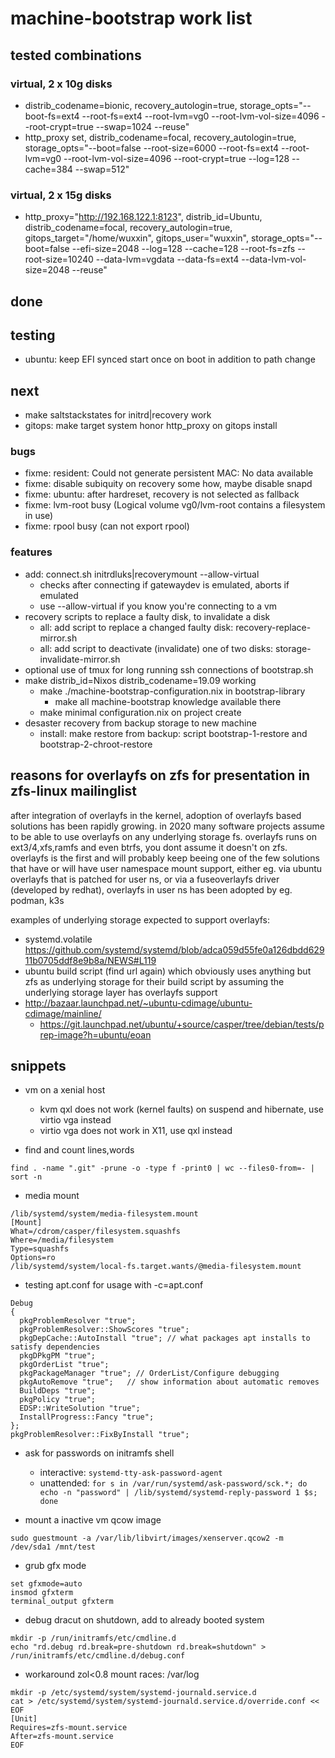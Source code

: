 # machine-bootstrap work list

## tested combinations
### virtual, 2 x 10g disks
+ distrib_codename=bionic,  recovery_autologin=true, storage_opts="--boot-fs=ext4 --root-fs=ext4 --root-lvm=vg0 --root-lvm-vol-size=4096 --root-crypt=true --swap=1024 --reuse"
+ http_proxy set, distrib_codename=focal, recovery_autologin=true, storage_opts="--boot=false --root-size=6000 --root-fs=ext4 --root-lvm=vg0 --root-lvm-vol-size=4096 --root-crypt=true --log=128 --cache=384 --swap=512"
### virtual, 2 x 15g disks
+ http_proxy="http://192.168.122.1:8123", distrib_id=Ubuntu, distrib_codename=focal, recovery_autologin=true, gitops_target="/home/wuxxin", gitops_user="wuxxin", storage_opts="--boot=false --efi-size=2048 --log=128 --cache=128 --root-fs=zfs --root-size=10240 --data-lvm=vgdata --data-fs=ext4 --data-lvm-vol-size=2048 --reuse"

## done

## testing
+ ubuntu: keep EFI synced start once on boot in addition to path change

## next
+ make saltstackstates for initrd|recovery work
+ gitops: make target system honor http_proxy on gitops install

### bugs
+ fixme: resident: Could not generate persistent MAC: No data available
+ fixme: disable subiquity on recovery some how, maybe disable snapd
+ fixme: ubuntu: after hardreset, recovery is not selected as fallback
+ fixme: lvm-root busy (Logical volume vg0/lvm-root contains a filesystem in use)
+ fixme: rpool busy (can not export rpool)

### features
+ add: connect.sh initrdluks|recoverymount --allow-virtual
    + checks after connecting if gatewaydev is emulated, aborts if emulated
    + use --allow-virtual if you know you're connecting to a vm
+ recovery scripts to replace a faulty disk, to invalidate a disk
    + all: add script to replace a changed faulty disk: recovery-replace-mirror.sh
    + all: add script to deactivate (invalidate) one of two disks: storage-invalidate-mirror.sh
+ optional use of tmux for long running ssh connections of bootstrap.sh
+ make distrib_id=Nixos distrib_codename=19.09 working
    + make ./machine-bootstrap-configuration.nix in bootstrap-library
        + make all machine-bootstrap knowledge available there
    + make minimal configuration.nix on project create
+ desaster recovery from backup storage to new machine
    + install: make restore from backup: script bootstrap-1-restore and bootstrap-2-chroot-restore

## reasons for overlayfs on zfs for presentation in zfs-linux mailinglist

after integration of overlayfs in the kernel,
    adoption of overlayfs based solutions has been rapidly growing.
in 2020 many software projects assume to be able
    to use overlayfs on any underlying storage fs.
overlayfs runs on ext3/4,xfs,ramfs and even btrfs,
    you dont assume it doesn't on zfs.
overlayfs is the first and will probably keep beeing one of the few solutions
    that have or will have user namespace mount support, either eg.
    via ubuntu overlayfs that is patched for user ns,
    or via a fuseoverlayfs driver (developed by redhat),
    overlayfs in user ns has been adopted by eg. podman, k3s

examples of underlying storage expected to support overlayfs:
+ systemd.volatile https://github.com/systemd/systemd/blob/adca059d55fe0a126dbdd62911b0705ddf8e9b8a/NEWS#L119
+ ubuntu build script (find url again) which obviously uses anything but zfs as underlying storage for their build script by assuming the underlying storage layer has overlayfs support
+ http://bazaar.launchpad.net/~ubuntu-cdimage/ubuntu-cdimage/mainline/
    + https://git.launchpad.net/ubuntu/+source/casper/tree/debian/tests/prep-image?h=ubuntu/eoan

## snippets

+ vm on a xenial host
    + kvm qxl does not work (kernel faults) on suspend and hibernate, use virtio vga instead
    + virtio vga does not work in X11, use qxl instead

+ find and count lines,words
```
find . -name ".git" -prune -o -type f -print0 | wc --files0-from=- | sort -n
```

+ media mount
```
/lib/systemd/system/media-filesystem.mount
[Mount]
What=/cdrom/casper/filesystem.squashfs
Where=/media/filesystem
Type=squashfs
Options=ro
/lib/systemd/system/local-fs.target.wants/@media-filesystem.mount
```

+ testing apt.conf for usage with -c=apt.conf
```
Debug
{
  pkgProblemResolver "true";
  pkgProblemResolver::ShowScores "true";
  pkgDepCache::AutoInstall "true"; // what packages apt installs to satisfy dependencies
  pkgDPkgPM "true";
  pkgOrderList "true";
  pkgPackageManager "true"; // OrderList/Configure debugging
  pkgAutoRemove "true";   // show information about automatic removes
  BuildDeps "true";
  pkgPolicy "true";
  EDSP::WriteSolution "true";
  InstallProgress::Fancy "true";
};
pkgProblemResolver::FixByInstall "true";
```

+ ask for passwords on initramfs shell

  + interactive: `systemd-tty-ask-password-agent`
  + unattended: `for s in /var/run/systemd/ask-password/sck.*; do echo -n "password" | /lib/systemd/systemd-reply-password 1 $s; done`

+ mount a inactive vm qcow image

```
sudo guestmount -a /var/lib/libvirt/images/xenserver.qcow2 -m /dev/sda1 /mnt/test
```

+ grub gfx mode
```
set gfxmode=auto
insmod gfxterm
terminal_output gfxterm
```

+ debug dracut on shutdown, add to already booted system

```
mkdir -p /run/initramfs/etc/cmdline.d
echo "rd.debug rd.break=pre-shutdown rd.break=shutdown" > /run/initramfs/etc/cmdline.d/debug.conf
```

+ workaround zol<0.8 mount races: /var/log

```
mkdir -p /etc/systemd/system/systemd-journald.service.d
cat > /etc/systemd/system/systemd-journald.service.d/override.conf << EOF
[Unit]
Requires=zfs-mount.service
After=zfs-mount.service
EOF
```
